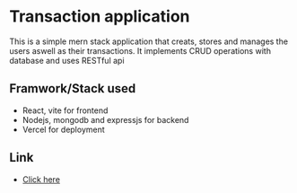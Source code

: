 

# Transaction application

This is a simple mern stack application that creats, stores and manages the users aswell as their transactions. It implements  CRUD operations with database and uses RESTful api


## Framwork/Stack used

 - React, vite for frontend 
 - Nodejs, mongodb and expressjs for backend
 - Vercel for deployment


## Link

- [Click here](https://paytm-copy-client.vercel.app/)
